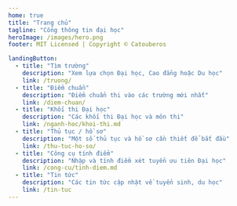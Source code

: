 ```yaml
---
home: true
title: "Trang chủ"
tagline: "Cổng thông tin đại học"
heroImage: /images/hero.png
footer: MIT Licensed | Copyright © Catouberos

landingButton:
  - title: "Tìm trường"
    description: "Xem lựa chọn Đại học, Cao đẳng hoặc Du học"
    link: /truong/
  - title: "Điểm chuẩn"
    description: "Điểm chuẩn thi vào các trường mới nhất"
    link: /diem-chuan/
  - title: "Khối thi Đại học"
    description: "Các khối thi Đại học và môn thi"
    link: /nganh-hoc/khoi-thi.md
  - title: "Thủ tục / hồ sơ"
    description: "Một số thủ tục và hồ sơ cần thiết để bắt đầu"
    link: /thu-tuc-ho-so/
  - title: "Công cụ tính điểm"
    description: "Nhập và tính điểm xét tuyển ưu tiên Đại học"
    link: /cong-cu/tinh-diem.md
  - title: "Tin tức"
    description: "Các tin tức cập nhật về tuyển sinh, du học"
    link: /tin-tuc
---
```


<LandingAction />